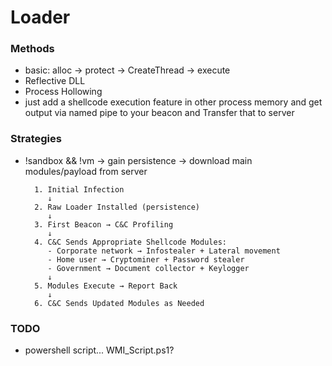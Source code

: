 # Loader

### Methods
- basic: alloc -> protect -> CreateThread -> execute
- Reflective DLL 
- Process Hollowing
- just add a shellcode execution feature in other process memory and get output via named pipe to your beacon and Transfer that to server

### Strategies
- !sandbox && !vm -> gain persistence -> download main modules/payload from server

        1. Initial Infection
           ↓
        2. Raw Loader Installed (persistence)
           ↓  
        3. First Beacon → C&C Profiling
           ↓
        4. C&C Sends Appropriate Shellcode Modules:
           - Corporate network → Infostealer + Lateral movement
           - Home user → Cryptominer + Password stealer
           - Government → Document collector + Keylogger
           ↓
        5. Modules Execute → Report Back
           ↓
        6. C&C Sends Updated Modules as Needed



### TODO
- powershell script... WMI_Script.ps1?
